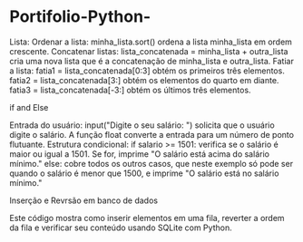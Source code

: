 # Portifolio-Python-
Lista:
Ordenar a lista: minha_lista.sort() ordena a lista minha_lista em ordem crescente.
Concatenar listas: lista_concatenada = minha_lista + outra_lista cria uma nova lista que é a concatenação de minha_lista e outra_lista.
Fatiar a lista:
fatia1 = lista_concatenada[0:3] obtém os primeiros três elementos.
fatia2 = lista_concatenada[3:] obtém os elementos do quarto em diante.
fatia3 = lista_concatenada[-3:] obtém os últimos três elementos.

if and Else

Entrada do usuário: input("Digite o seu salário: ") solicita que o usuário digite o salário. A função float converte a entrada para um número de ponto flutuante.
Estrutura condicional:
if salario >= 1501: verifica se o salário é maior ou igual a 1501. Se for, imprime "O salário está acima do salário mínimo."
else: cobre todos os outros casos, que neste exemplo só pode ser quando o salário é menor que 1500, e imprime "O salário está no salário mínimo."

Inserção e Revrsão em banco de dados

Este código mostra como inserir elementos em uma fila, reverter a ordem da fila e verificar seu conteúdo usando SQLite com Python.
